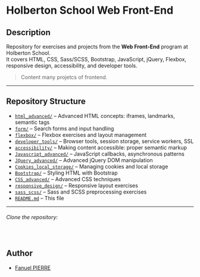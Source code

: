 # Holberton School Web Front-End

## Description
Repository for exercises and projects from the **Web Front-End** program at Holberton School.  
It covers HTML, CSS, Sass/SCSS, Bootstrap, JavaScript, jQuery, Flexbox, responsive design, accessibility, and developer tools.  

> Content many projetcs of frontend.

---

## Repository Structure

- [`html_advanced/`](html_advanced/) – Advanced HTML concepts: iframes, landmarks, semantic tags  
- [`form/`](form/) – Search forms and input handling  
- [`flexbox/`](flexbox/) – Flexbox exercises and layout management  
- [`developer_tools/`](developer_tools/) – Browser tools, session storage, service workers, SSL  
- [`accessibility/`](accessibility/) – Making content accessible: proper semantic markup  
- [`Javascript_advanced/`](Javascript_advanced/) – JavaScript callbacks, asynchronous patterns  
- [`JQuery_advanced/`](JQuery_advanced/) – Advanced jQuery DOM manipulation  
- [`Cookies_local_storage/`](Cookies_local_storage/) – Managing cookies and local storage  
- [`Bootstrap/`](Bootstrap/) – Styling HTML with Bootstrap  
- [`CSS_advanced/`](CSS_advanced/) – Advanced CSS techniques  
- [`responsive_design/`](responsive_design/) – Responsive layout exercises  
- [`sass_scss/`](sass_scss/) – Sass and SCSS preprocessing exercises  
- [`README.md`](README.md) – This file  

---

###### Clone the repository:
```git clone https://github.com/Fpierr/holbertonschool-web_front_end.git
```
```cd holbertonschool-web_front_end
```

## Author
- [Fanuel PIERRE](https://github.com/fpierr)
